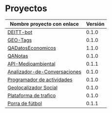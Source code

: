 # Proyectos

| Nombre proyecto con enlace | Versión |
|--------------------------- |---------|
| [DEITT-bot](https://github.com/alvarillo89/DEIIT-bot) | 0.1.0 |
| [GEO-Tags](https://github.com/Miguel-y-Oscar/Geolocalizaciones-de-medios-sociales) | 0.1.0 |
| [QADatosEconomicos](https://github.com/luisbalru/QADatosEconomicos) | 1.1.0 |
| [QANotas](https://github.com/carlos-el/ProyectoCursoTDD-Notas) | 0.1.0 |
| [API-Medioambiental](https://github.com/API-Medioambiental/ProyectoCursoTDD) | 0.1.1 |
| [Analizador-de-Conversaciones](https://github.com/ETSIIT-analyzer/Analizador-de-conversaciones) | 0.1.0 |
| [Programador de actividades](https://github.com/antmordhar/Programador-de-Actividades) | 0.1.0
| [Geolocalizador Social](https://github.com/mati3/CursoTDD-GeolocalizadorSocial) | 0.1.0|
| [Plataforma de trafico](https://github.com/Seminario-PGPI/Proyecto-Trafico) | 0.1.0|
| [Porra de fútbol](https://github.com/Solano96/PorraDeFutbol) | 0.1.1 |
